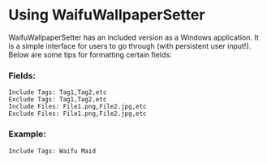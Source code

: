 # Using WaifuWallpaperSetter
WaifuWallpaperSetter has an included version as a Windows application. It is a simple interface for users to go through (with persistent user input!). Below are some tips for formatting certain fields:

### Fields:
```
Include Tags: Tag1,Tag2,etc
Exclude Tags: Tag1,Tag2,etc
Include Files: File1.png,File2.jpg,etc
Exclude Files: File1.png,File2.jpg,etc
```

### Example:
```
Include Tags: Waifu Maid
```
